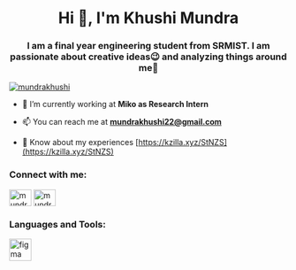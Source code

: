 <h1 align="center">Hi 👋, I'm Khushi Mundra</h1>
<h3 align="center">I am a final year engineering student from SRMIST. I am passionate about creative ideas😉 and analyzing things around me👀</h3>

<p align="left"> <a href="https://twitter.com/mundrakhushi" target="blank"><img src="https://img.shields.io/twitter/follow/mundrakhushi?logo=twitter&style=for-the-badge" alt="mundrakhushi" /></a> </p>

- 🔭 I’m currently working at **Miko as Research Intern**

- 📫 You can reach me at **mundrakhushi22@gmail.com**

- 📄 Know about my experiences [https://kzilla.xyz/StNZS](https://kzilla.xyz/StNZS)

<h3 align="left">Connect with me:</h3>
<p align="left">
<a href="https://twitter.com/mundrakhushi" target="blank"><img align="center" src="https://raw.githubusercontent.com/rahuldkjain/github-profile-readme-generator/master/src/images/icons/Social/twitter.svg" alt="mundrakhushi" height="30" width="40" /></a>
<a href="https://linkedin.com/in/mundrakhushi" target="blank"><img align="center" src="https://raw.githubusercontent.com/rahuldkjain/github-profile-readme-generator/master/src/images/icons/Social/linked-in-alt.svg" alt="mundrakhushi" height="30" width="40" /></a>
</p>

<h3 align="left">Languages and Tools:</h3>
<p align="left"> <a href="https://www.figma.com/" target="_blank"> <img src="https://www.vectorlogo.zone/logos/figma/figma-icon.svg" alt="figma" width="40" height="40"/> </a> </p>
